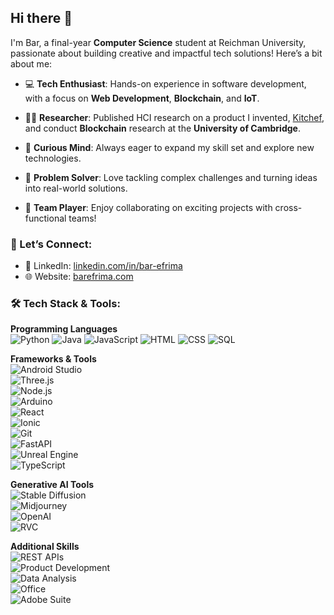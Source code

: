 ## Hi there 👋

I'm Bar, a final-year **Computer Science** student at Reichman University, passionate about building creative and impactful tech solutions! Here’s a bit about me:

- 💻 **Tech Enthusiast**: Hands-on experience in software development, with a focus on **Web Development**, **Blockchain**, and **IoT**.
- 🧑‍🔬 **Researcher**:  Published HCI research on a product I invented, [Kitchef](https://dl.acm.org/doi/10.1145/3613905.3650970), and conduct **Blockchain** research at the **University of Cambridge**.

- 🧠 **Curious Mind**: Always eager to expand my skill set and explore new technologies.
- 🎯 **Problem Solver**: Love tackling complex challenges and turning ideas into real-world solutions.
- 🤝 **Team Player**: Enjoy collaborating on exciting projects with cross-functional teams!

### 🔗 Let’s Connect:
- 💼 LinkedIn: [linkedin.com/in/bar-efrima](https://www.linkedin.com/in/bar-efrima)
- 🌐 Website: [barefrima.com](https://www.barefrima.com)

### 🛠️ Tech Stack & Tools:

**Programming Languages**  
![Python](https://img.shields.io/badge/-Python-3776AB?logo=python&logoColor=white&style=flat) ![Java](https://img.shields.io/badge/-Java-007396logo=java&logoColor=white&style=flat) ![JavaScript](https://img.shields.io/badge/-JavaScript-F7DF1E?logo=javascript&logoColor=black&style=flat)
![HTML](https://img.shields.io/badge/-HTML5-E34F26?logo=html5&logoColor=white&style=flat) ![CSS](https://img.shields.io/badge/-CSS3-1572B6?logo=css3&logoColor=white&style=flat) ![SQL](https://img.shields.io/badge/-SQL-4479A1?logo=postgresql&logoColor=white&style=flat)  

**Frameworks & Tools**  
![Android Studio](https://img.shields.io/badge/-Android_Studio-3DDC84?logo=android-studio&logoColor=white&style=flat)  
![Three.js](https://img.shields.io/badge/-Three.js-000000?logo=three.js&logoColor=white&style=flat)  
![Node.js](https://img.shields.io/badge/-Node.js-339933?logo=nodedotjs&logoColor=white&style=flat)  
![Arduino](https://img.shields.io/badge/-Arduino-00979D?logo=arduino&logoColor=white&style=flat)  
![React](https://img.shields.io/badge/-React-61DAFB?logo=react&logoColor=black&style=flat)  
![Ionic](https://img.shields.io/badge/-Ionic-3880FF?logo=ionic&logoColor=white&style=flat)  
![Git](https://img.shields.io/badge/-Git-F05032?logo=git&logoColor=white&style=flat)  
![FastAPI](https://img.shields.io/badge/-FastAPI-009688?logo=fastapi&logoColor=white&style=flat)  
![Unreal Engine](https://img.shields.io/badge/-Unreal_Engine-0E1128?logo=unrealengine&logoColor=white&style=flat)  
![TypeScript](https://img.shields.io/badge/-TypeScript-007ACC?logo=typescript&logoColor=white&style=flat)  

**Generative AI Tools**  
![Stable Diffusion](https://img.shields.io/badge/-Stable_Diffusion-8E24AA?logoColor=white&style=flat)  
![Midjourney](https://img.shields.io/badge/-Midjourney-0055FF?logoColor=white&style=flat)  
![OpenAI](https://img.shields.io/badge/-OpenAI-412991?logo=openai&logoColor=white&style=flat)  
![RVC](https://img.shields.io/badge/-RVC-009688?logoColor=white&style=flat)  

**Additional Skills**  
![REST APIs](https://img.shields.io/badge/-REST_APIs-FF6F00?logo=rest&logoColor=white&style=flat)  
![Product Development](https://img.shields.io/badge/-Product_Development-00C853?logoColor=white&style=flat)  
![Data Analysis](https://img.shields.io/badge/-Data_Analysis-2196F3?logo=data&logoColor=white&style=flat)  
![Office](https://img.shields.io/badge/-Office_Applications-D83B01?logo=microsoft-office&logoColor=white&style=flat)  
![Adobe Suite](https://img.shields.io/badge/-Adobe_Suite-FF0000?logo=adobe&logoColor=white&style=flat)  
